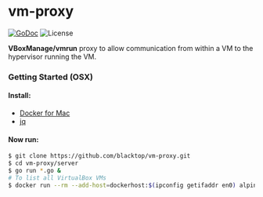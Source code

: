 # vm-proxy
[![GoDoc][godoc]](https://godoc.org/github.com/blacktop/vm-proxy)
![License][license]  

**VBoxManage/vmrun** proxy to allow communication from within a VM to the hypervisor running the VM.

[godoc]: https://godoc.org/github.com/blacktop/vm-proxy?status.svg
[license]: https://img.shields.io/github/license/blacktop/vm-proxy.svg

### Getting Started (OSX)

#### Install:
 - [Docker for Mac](https://beta.docker.com/)
 - [jq](https://stedolan.github.io/jq/)  

#### Now run:
```bash
$ git clone https://github.com/blacktop/vm-proxy.git
$ cd vm-proxy/server
$ go run *.go &
# To list all VirtualBox VMs
$ docker run --rm --add-host=dockerhost:$(ipconfig getifaddr en0) alpine wget -qO- dockerhost:5000/vms | jq .
```
